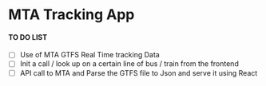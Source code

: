 # MTA Tracking App

#### TO DO LIST
-  [ ]  Use of MTA GTFS Real Time tracking Data 
-  [ ]  Init a call / look up on a certain line of bus / train from the frontend
-  [ ]  API call to MTA and Parse the GTFS file to Json and serve it using React